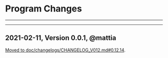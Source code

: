 # Program Changes

---

---

## 2021-02-11, Version 0.0.1, @mattia

<a href="doc/changelogs/CHANGELOG_V01.md#0.0.1">Moved to doc/changelogs/CHANGELOG_V012.md#0.12.14</a>.
